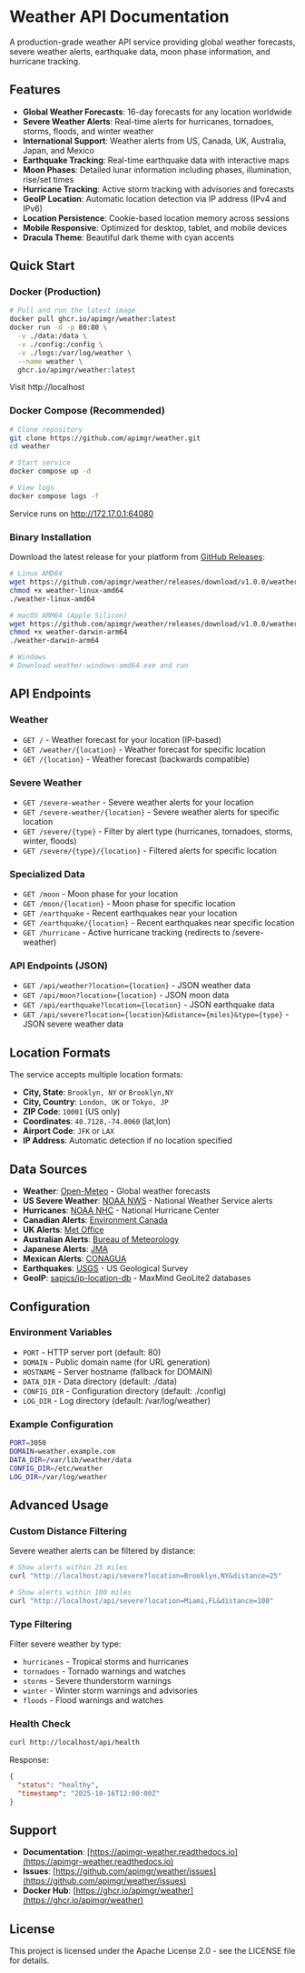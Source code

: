 # Weather API Documentation

A production-grade weather API service providing global weather forecasts, severe weather alerts, earthquake data, moon phase information, and hurricane tracking.

## Features

- **Global Weather Forecasts**: 16-day forecasts for any location worldwide
- **Severe Weather Alerts**: Real-time alerts for hurricanes, tornadoes, storms, floods, and winter weather
- **International Support**: Weather alerts from US, Canada, UK, Australia, Japan, and Mexico
- **Earthquake Tracking**: Real-time earthquake data with interactive maps
- **Moon Phases**: Detailed lunar information including phases, illumination, rise/set times
- **Hurricane Tracking**: Active storm tracking with advisories and forecasts
- **GeoIP Location**: Automatic location detection via IP address (IPv4 and IPv6)
- **Location Persistence**: Cookie-based location memory across sessions
- **Mobile Responsive**: Optimized for desktop, tablet, and mobile devices
- **Dracula Theme**: Beautiful dark theme with cyan accents

## Quick Start

### Docker (Production)

```bash
# Pull and run the latest image
docker pull ghcr.io/apimgr/weather:latest
docker run -d -p 80:80 \
  -v ./data:/data \
  -v ./config:/config \
  -v ./logs:/var/log/weather \
  --name weather \
  ghcr.io/apimgr/weather:latest
```

Visit http://localhost

### Docker Compose (Recommended)

```bash
# Clone repository
git clone https://github.com/apimgr/weather.git
cd weather

# Start service
docker compose up -d

# View logs
docker compose logs -f
```

Service runs on http://172.17.0.1:64080

### Binary Installation

Download the latest release for your platform from [GitHub Releases](https://github.com/apimgr/weather/releases):

```bash
# Linux AMD64
wget https://github.com/apimgr/weather/releases/download/v1.0.0/weather-linux-amd64
chmod +x weather-linux-amd64
./weather-linux-amd64

# macOS ARM64 (Apple Silicon)
wget https://github.com/apimgr/weather/releases/download/v1.0.0/weather-darwin-arm64
chmod +x weather-darwin-arm64
./weather-darwin-arm64

# Windows
# Download weather-windows-amd64.exe and run
```

## API Endpoints

### Weather
- `GET /` - Weather forecast for your location (IP-based)
- `GET /weather/{location}` - Weather forecast for specific location
- `GET /{location}` - Weather forecast (backwards compatible)

### Severe Weather
- `GET /severe-weather` - Severe weather alerts for your location
- `GET /severe-weather/{location}` - Severe weather alerts for specific location
- `GET /severe/{type}` - Filter by alert type (hurricanes, tornadoes, storms, winter, floods)
- `GET /severe/{type}/{location}` - Filtered alerts for specific location

### Specialized Data
- `GET /moon` - Moon phase for your location
- `GET /moon/{location}` - Moon phase for specific location
- `GET /earthquake` - Recent earthquakes near your location
- `GET /earthquake/{location}` - Recent earthquakes near specific location
- `GET /hurricane` - Active hurricane tracking (redirects to /severe-weather)

### API Endpoints (JSON)
- `GET /api/weather?location={location}` - JSON weather data
- `GET /api/moon?location={location}` - JSON moon data
- `GET /api/earthquake?location={location}` - JSON earthquake data
- `GET /api/severe?location={location}&distance={miles}&type={type}` - JSON severe weather data

## Location Formats

The service accepts multiple location formats:

- **City, State**: `Brooklyn, NY` or `Brooklyn,NY`
- **City, Country**: `London, UK` or `Tokyo, JP`
- **ZIP Code**: `10001` (US only)
- **Coordinates**: `40.7128,-74.0060` (lat,lon)
- **Airport Code**: `JFK` or `LAX`
- **IP Address**: Automatic detection if no location specified

## Data Sources

- **Weather**: [Open-Meteo](https://open-meteo.com/) - Global weather forecasts
- **US Severe Weather**: [NOAA NWS](https://www.weather.gov/) - National Weather Service alerts
- **Hurricanes**: [NOAA NHC](https://www.nhc.noaa.gov/) - National Hurricane Center
- **Canadian Alerts**: [Environment Canada](https://weather.gc.ca/)
- **UK Alerts**: [Met Office](https://www.metoffice.gov.uk/)
- **Australian Alerts**: [Bureau of Meteorology](http://www.bom.gov.au/)
- **Japanese Alerts**: [JMA](https://www.jma.go.jp/)
- **Mexican Alerts**: [CONAGUA](https://www.gob.mx/conagua)
- **Earthquakes**: [USGS](https://earthquake.usgs.gov/) - US Geological Survey
- **GeoIP**: [sapics/ip-location-db](https://github.com/sapics/ip-location-db) - MaxMind GeoLite2 databases

## Configuration

### Environment Variables

- `PORT` - HTTP server port (default: 80)
- `DOMAIN` - Public domain name (for URL generation)
- `HOSTNAME` - Server hostname (fallback for DOMAIN)
- `DATA_DIR` - Data directory (default: ./data)
- `CONFIG_DIR` - Configuration directory (default: ./config)
- `LOG_DIR` - Log directory (default: /var/log/weather)

### Example Configuration

```bash
PORT=3050
DOMAIN=weather.example.com
DATA_DIR=/var/lib/weather/data
CONFIG_DIR=/etc/weather
LOG_DIR=/var/log/weather
```

## Advanced Usage

### Custom Distance Filtering

Severe weather alerts can be filtered by distance:

```bash
# Show alerts within 25 miles
curl "http://localhost/api/severe?location=Brooklyn,NY&distance=25"

# Show alerts within 100 miles
curl "http://localhost/api/severe?location=Miami,FL&distance=100"
```

### Type Filtering

Filter severe weather by type:

- `hurricanes` - Tropical storms and hurricanes
- `tornadoes` - Tornado warnings and watches
- `storms` - Severe thunderstorm warnings
- `winter` - Winter storm warnings and advisories
- `floods` - Flood warnings and watches

### Health Check

```bash
curl http://localhost/api/health
```

Response:
```json
{
  "status": "healthy",
  "timestamp": "2025-10-16T12:00:00Z"
}
```

## Support

- **Documentation**: [https://apimgr-weather.readthedocs.io](https://apimgr-weather.readthedocs.io)
- **Issues**: [https://github.com/apimgr/weather/issues](https://github.com/apimgr/weather/issues)
- **Docker Hub**: [https://ghcr.io/apimgr/weather](https://ghcr.io/apimgr/weather)

## License

This project is licensed under the Apache License 2.0 - see the LICENSE file for details.
